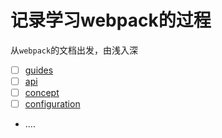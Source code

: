 # 记录学习webpack的过程

从`webpack`的文档出发，由浅入深

- [ ] [guides](https://webpack.js.org/guides/getting-started/)
- [ ] [api](https://webpack.js.org/api/)
- [ ] [concept](https://webpack.js.org/concepts/)
- [ ] [configuration](https://webpack.js.org/configuration/)
- ....
